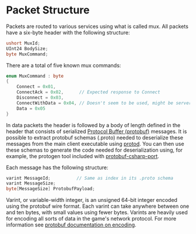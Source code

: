 # Packet Structure

Packets are routed to various services using what is called mux. All packets have a six-byte header with the following structure:

```csharp
ushort MuxId;
UInt24 BodySize;
byte MuxCommand;
```

There are a total of five known mux commands:

```csharp
enum MuxCommand : byte
{
    Connect = 0x01,
    ConnectAck = 0x02,      // Expected response to Connect
    Disconnect = 0x03,
    ConnectWithData = 0x04, // Doesn't seem to be used, might be server <-> server only
    Data = 0x05
}
```

In data packets the header is followed by a body of length defined in the header that consists of serialized [Protocol Buffer (protobuf)](https://protobuf.dev/) messages. It is possible to extract protobuf schemas (.proto) needed to deserialize these messages from the main client executable using [protod](https://github.com/dennwc/protod). You can then use these schemas to generate the code needed for deserialization using, for example, the protogen tool included with [protobuf-csharp-port](https://github.com/jskeet/protobuf-csharp-port).

Each message has the following structure:

```csharp
varint MessageId;          // Same as index in its .proto schema
varint MessageSize;
byte[MessageSize] ProtobufPayload;
```

Varint, or variable-width integer, is an unsigned 64-bit integer encoded using the protobuf wire format. Each varint can take anywhere between one and ten bytes, with small values using fewer bytes. Varints are heavily used for encoding all sorts of data in the game's network protocol. For more information see [protobuf documentation on encoding](https://protobuf.dev/programming-guides/encoding/).
